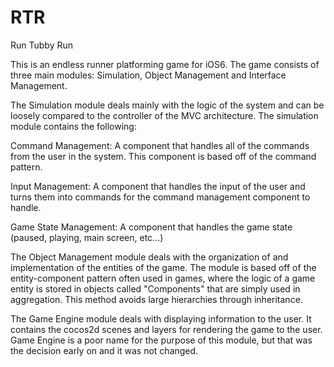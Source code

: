 RTR
===

Run Tubby Run

This is an endless runner platforming game for iOS6. The game consists of three main modules: Simulation, 
Object Management and Interface Management. 

The Simulation module deals mainly with the logic of the system and can be loosely compared to the controller 
of the MVC architecture. The simulation module contains the following:

Command Management: A component that handles all of the commands from the user in the system. This component is based
off of the command pattern.

Input Management: A component that handles the input of the user and turns them into commands for the command management
component to handle.

Game State Management: A component that handles the game state (paused, playing, main screen, etc...)

The Object Management module deals with the organization of and implementation of the entities of the game. The module
is based off of the entity-component pattern often used in games, where the logic of a game entity is stored in objects
called "Components" that are simply used in aggregation. This method avoids large hierarchies through inheritance.

The Game Engine module deals with displaying information to the user. It contains the cocos2d scenes and layers 
for rendering the game to the user. Game Engine is a poor name for the purpose of this module, but that was the decision early on and it was not changed.
